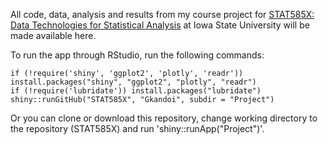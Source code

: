 All code, data, analysis and results from my course project for [STAT585X: Data Technologies for Statistical Analysis](https://stat585-at-isu.github.io/index.html) at Iowa State University will be made available here.

To run the app through RStudio, run the following commands:

```{r}
if (!require('shiny', 'ggplot2', 'plotly', 'readr')) install.packages("shiny", "ggplot2", "plotly", "readr")
if (!require('lubridate')) install.packages("lubridate")
shiny::runGitHub("STAT585X", "Gkandoi", subdir = "Project")
```

Or you can clone or download this repository, change working directory to the repository (STAT585X) and run 'shiny::runApp("Project")'.
